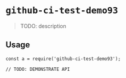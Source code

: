 
# `github-ci-test-demo93`

> TODO: description

## Usage

```
const a = require('github-ci-test-demo93');

// TODO: DEMONSTRATE API
```

